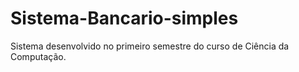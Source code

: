 # Sistema-Bancario-simples
Sistema desenvolvido no primeiro semestre do curso de Ciência da Computação.
